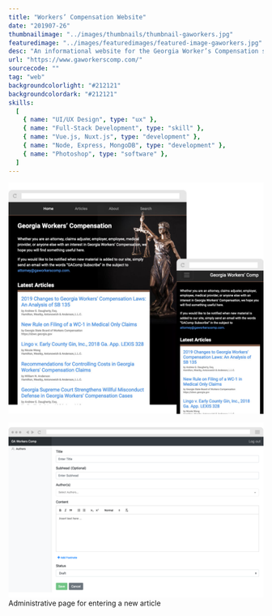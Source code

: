 ```yaml
---
title: "Workers’ Compensation Website"
date: "201907-26"
thumbnailimage: "../images/thumbnails/thumbnail-gaworkers.jpg"
featuredimage: "../images/featuredimages/featured-image-gaworkers.jpg"
desc: "An informational website for the Georgia Worker’s Compensation system, built with Nuxt.js. My client had an old, non responsive HTML web site that they wanted to update. The goal was for the updated site to have a pleasing, responsive design, be searchable, and be easy to update and add articles to. For this I chose Nuxt.js, a framework for Vue.js that allows for server-side rendering and rapid development. I created a simple Node/MongoDB backend and built an admin area for site administrators to add authors and articles to the site. To aid in rapid developing, I used the Bootstrap 4 framework for both the user-facing and administrative areas of the web site."
url: "https://www.gaworkerscomp.com/"
sourcecode: ""
tag: "web"
backgroundcolorlight: "#212121"
backgroundcolordark: "#212121"
skills:
  [
    { name: "UI/UX Design", type: "ux" },
    { name: "Full-Stack Development", type: "skill" },
    { name: "Vue.js, Nuxt.js", type: "development" },
    { name: "Node, Express, MongoDB", type: "development" },
    { name: "Photoshop", type: "software" },
  ]
---
```


![alt text](../images/responsiveimages/responsive-images-gaworkers.jpg "GA Workers Comp")

![alt text](../images/screenshots/gaworkers-admin-article.png "GA Workers Admin")
Administrative page for entering a new article
